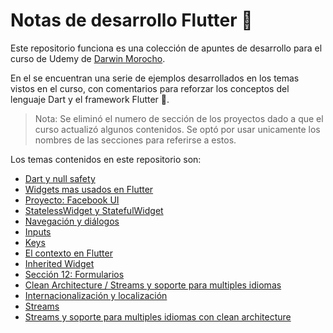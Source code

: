# Notas de desarrollo Flutter 📔

Este repositorio funciona es una colección de apuntes de desarrollo para el curso de Udemy de [Darwin Morocho](https://www.udemy.com/course/flutter-desde-cero-darwin-morocho/).

En el se encuentran una serie de ejemplos desarrollados en los temas vistos en el curso, con comentarios para reforzar los conceptos del lenguaje Dart y el framework Flutter 📱.

>Nota: Se eliminó el numero de sección de los proyectos dado a que el curso actualizó algunos contenidos. Se optó por usar unicamente los nombres de las secciones para referirse a estos.

Los temas contenidos en este repositorio son:

* [Dart y null safety](https://github.com/ArturoDLG/notas_flutter/tree/main/seccion_2)
* [Widgets mas usados en Flutter](https://github.com/ArturoDLG/notas_flutter/tree/main/seccion_5)
* [Proyecto: Facebook UI](https://github.com/ArturoDLG/notas_flutter/tree/main/facebook_ui)
* [StatelessWidget y StatefulWidget](https://github.com/ArturoDLG/notas_flutter/tree/main/seccion_6)
* [Navegación y diálogos](https://github.com/ArturoDLG/notas_flutter/tree/main/seccion_7)
* [Inputs](https://github.com/ArturoDLG/notas_flutter/tree/main/seccion_8)
* [Keys](https://github.com/ArturoDLG/notas_flutter/tree/main/seccion_9)
* [El contexto en Flutter](https://github.com/ArturoDLG/notas_flutter/tree/main/seccion_10)
* [Inherited Widget](https://github.com/ArturoDLG/notas_flutter/tree/main/seccion_11)
* [Sección 12: Formularios](https://github.com/ArturoDLG/notas_flutter/tree/main/seccion_12)
* [Clean Architecture / Streams y soporte para multiples idiomas](https://github.com/ArturoDLG/notas_flutter/tree/main/seccion_14)
* [Internacionalización y localización](https://github.com/ArturoDLG/notas_flutter/tree/main/flutter-i18n)
* [Streams](https://github.com/ArturoDLG/notas_flutter/tree/main/flutter-streams)
* [Streams y soporte para multiples idiomas con clean architecture](https://github.com/ArturoDLG/notas_flutter/tree/main/seccion_14)